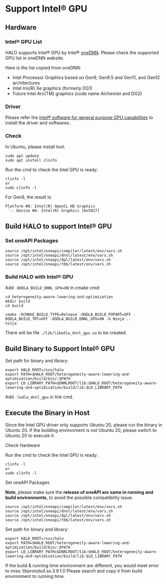 # Support Intel® GPU

## Hardware

### Intel® GPU List
HALO supports Intel® GPU by Intel® [oneDNN](https://github.com/oneapi-src/oneDNN). Please check the supported GPU list in oneDNN website.

Here is the list copied from oneDNN:

- Intel Processor Graphics based on Gen9, Gen9.5 and Gen11, and Gen12 architectures
- Intel Iris(R) Xe graphics (formerly DG1)
- Future Intel Arc(TM) graphics (code name Alchemist and DG2)

### Driver
Please refer the [Intel® software for general purpose GPU capabilities](https://dgpu-docs.intel.com/index.html) to install the driver and softwares.

### Check
In Ubuntu, please install tool:
```
sudo apt update
sudo apt install clinfo
```

Run the cmd to check the Intel GPU is ready:
```
clinfo -l
or
sudo clinfo -l
```

For Gen9, the result is:
```
Platform #0: Intel(R) OpenCL HD Graphics
 `-- Device #0: Intel(R) Graphics [0x5927]

```

## Build HALO to support Intel® GPU

### Set oneAPI Packages

```
source /opt/intel/oneapi/compiler/latest/env/vars.sh
source /opt/intel/oneapi/dnnl/latest/env/vars.sh
source /opt/intel/oneapi/dpl/latest/env/vars.sh
source /opt/intel/oneapi/tbb/latest/env/vars.sh
```

### Build HALO with Intel® GPU

Add `-DODLA_BUILD_DNNL_GPU=ON` in cmake cmd:

```
cd heterogeneity-aware-lowering-and-optimization
mkdir build
cd build

cmake -DCMAKE_BUILD_TYPE=Release -DODLA_BUILD_POPART=OFF -DODLA_BUILD_TRT=OFF -DODLA_BUILD_DNNL_GPU=ON -G Ninja ..
ninja
```

There will be file `./lib/libodla_dnnl_gpu.so` to be created.

## Build Binary to Support Intel® GPU

Set path for binary and library:
```
export HALO_ROOT=/xxx/halo
export PATH=$HALO_ROOT/heterogeneity-aware-lowering-and-optimization/build/bin/:$PATH
export LD_LIBRARY_PATH=$DNNLROOT/lib:$HALO_ROOT/heterogeneity-aware-lowering-and-optimization/build/lib:$LD_LIBRARY_PATH
```

Add `-lodla_dnnl_gpu` in link cmd.

## Execute the Binary in Host

Since the Intel GPU driver only supports Ubuntu 20, please run the binary in Ubuntu 20.
If the building environment is not Ubuntu 20, please switch to Ubuntu 20 to execute it.

Check Hardware

Run the cmd to check the Intel GPU is ready:
```
clinfo -l
or
sudo clinfo -l
```

Set oneAPI Packages

**Note**, please make sure the **release of oneAPI are same in running and build environments**, to avoid the possible compatibility issue.

```
source /opt/intel/oneapi/compiler/latest/env/vars.sh
source /opt/intel/oneapi/dnnl/latest/env/vars.sh
source /opt/intel/oneapi/dpl/latest/env/vars.sh
source /opt/intel/oneapi/tbb/latest/env/vars.sh
```

Set path for binary and library:
```
export HALO_ROOT=/xxx/halo
export PATH=$HALO_ROOT/heterogeneity-aware-lowering-and-optimization/build/bin/:$PATH
export LD_LIBRARY_PATH=$DNNLROOT/lib:$HALO_ROOT/heterogeneity-aware-lowering-and-optimization/build/lib:$LD_LIBRARY_PATH
```

If the build & running time environment are different, you would meet error to miss: libprotobuf.so.3.9.1.0
Please search and copy it from build environment to running time.


